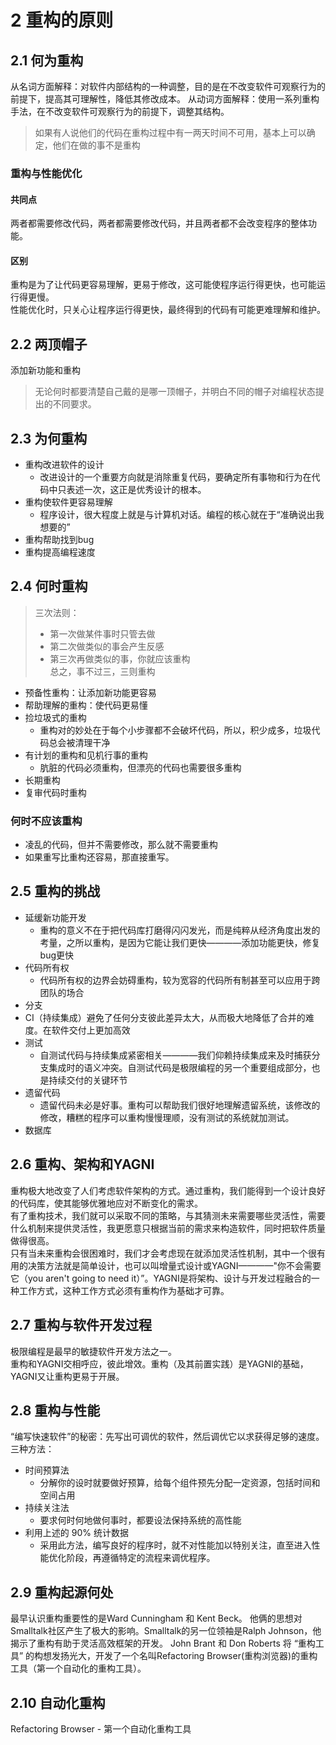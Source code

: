 # 2 重构的原则

## 2.1 何为重构
  从名词方面解释：对软件内部结构的一种调整，目的是在不改变软件可观察行为的前提下，提高其可理解性，降低其修改成本。
  从动词方面解释：使用一系列重构手法，在不改变软件可观察行为的前提下，调整其结构。
> 如果有人说他们的代码在重构过程中有一两天时间不可用，基本上可以确定，他们在做的事不是重构

### 重构与性能优化

#### 共同点
  两者都需要修改代码，两者都需要修改代码，并且两者都不会改变程序的整体功能。

#### 区别
  重构是为了让代码更容易理解，更易于修改，这可能使程序运行得更快，也可能运行得更慢。<br> 
  性能优化时，只关心让程序运行得更快，最终得到的代码有可能更难理解和维护。


## 2.2 两顶帽子
  添加新功能和重构
> 无论何时都要清楚自己戴的是哪一顶帽子，并明白不同的帽子对编程状态提出的不同要求。

## 2.3 为何重构
+ 重构改进软件的设计
  + 改进设计的一个重要方向就是消除重复代码，要确定所有事物和行为在代码中只表述一次，这正是优秀设计的根本。
+ 重构使软件更容易理解
  + 程序设计，很大程度上就是与计算机对话。编程的核心就在于“准确说出我想要的”
+ 重构帮助找到bug
+ 重构提高编程速度

## 2.4 何时重构

> 三次法则：
> + 第一次做某件事时只管去做
> + 第二次做类似的事会产生反感
> + 第三次再做类似的事，你就应该重构 <br>
> 总之，事不过三，三则重构
> 

+ 预备性重构：让添加新功能更容易
+ 帮助理解的重构：使代码更易懂
+ 捡垃圾式的重构
  + 重构对的妙处在于每个小步骤都不会破坏代码，所以，积少成多，垃圾代码总会被清理干净
+ 有计划的重构和见机行事的重构
  + 肮脏的代码必须重构，但漂亮的代码也需要很多重构
+ 长期重构
+ 复审代码时重构

### 何时不应该重构
+ 凌乱的代码，但并不需要修改，那么就不需要重构
+ 如果重写比重构还容易，那直接重写。

## 2.5 重构的挑战
+ 延缓新功能开发
  + 重构的意义不在于把代码库打磨得闪闪发光，而是纯粹从经济角度出发的考量，之所以重构，是因为它能让我们更快————添加功能更快，修复bug更快
+ 代码所有权
  + 代码所有权的边界会妨碍重构，较为宽容的代码所有制甚至可以应用于跨团队的场合
+ 分支
 + CI（持续集成）避免了任何分支彼此差异太大，从而极大地降低了合并的难度。在软件交付上更加高效
+ 测试
  + 自测试代码与持续集成紧密相关————我们仰赖持续集成来及时捕获分支集成时的语义冲突。自测试代码是极限编程的另一个重要组成部分，也是持续交付的关键环节
+ 遗留代码
  + 遗留代码未必是好事。重构可以帮助我们很好地理解遗留系统，该修改的修改，糟糕的程序可以重构慢慢理顺，没有测试的系统就加测试。
+ 数据库

## 2.6 重构、架构和YAGNI
  重构极大地改变了人们考虑软件架构的方式。通过重构，我们能得到一个设计良好的代码库，使其能够优雅地应对不断变化的需求。<br>
  有了重构技术，我们就可以采取不同的策略，与其猜测未来需要哪些灵活性，需要什么机制来提供灵活性，我更愿意只根据当前的需求来构造软件，同时把软件质量做得很高。<br>
  只有当未来重构会很困难时，我们才会考虑现在就添加灵活性机制，其中一个很有用的决策方法就是简单设计，也可以叫增量式设计或YAGNI————"你不会需要它（you aren't going to need it）”。YAGNI是将架构、设计与开发过程融合的一种工作方式，这种工作方式必须有重构作为基础才可靠。

## 2.7 重构与软件开发过程
  极限编程是最早的敏捷软件开发方法之一。  
  重构和YAGNI交相呼应，彼此增效。重构（及其前置实践）是YAGNI的基础，YAGNI又让重构更易于开展。

## 2.8 重构与性能
  “编写快速软件”的秘密：先写出可调优的软件，然后调优它以求获得足够的速度。
三种方法：
+ 时间预算法
  + 分解你的设时就要做好预算，给每个组件预先分配一定资源，包括时间和空间占用
+ 持续关注法
  + 要求何时何地做何事时，都要设法保持系统的高性能
+ 利用上述的 90% 统计数据
  + 采用此方法，编写良好的程序时，就不对性能加以特别关注，直至进入性能优化阶段，再遵循特定的流程来调优程序。

## 2.9 重构起源何处
  最早认识重构重要性的是Ward Cunningham 和 Kent Beck。
  他俩的思想对Smalltalk社区产生了极大的影响。Smalltalk的另一位领袖是Ralph Johnson，他揭示了重构有助于灵活高效框架的开发。
  John Brant 和 Don Roberts 将 “重构工具” 的构想发扬光大，开发了一个名叫Refactoring Browser(重构浏览器)的重构工具（第一个自动化的重构工具）。

## 2.10 自动化重构
Refactoring Browser - 第一个自动化重构工具
